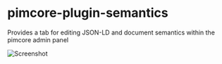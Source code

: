 # pimcore-plugin-semantics
Provides a tab for editing JSON-LD and document semantics within the pimcore admin panel

![Screenshot](https://www.gatherdigital.co.uk/github-images/semantics-plugin.jpg)
